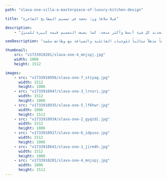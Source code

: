 ```yaml
---
path: "slava-one-villa-a-masterpiece-of-luxury-kitchen-design"

title: "فيلا سلافا ون: تحفة في تصميم المطابخ الفاخرة"

description:
    - "قمنا بتصميم مطبخ فاخر رائع لفيلا في سلافا ون. اختار فريقنا بعناية مواد عالية الجودة وأجهزة حديثة لإنشاء مساحة طهي مثالية. يتميز المطبخ بمساحة كبيرة للتحرك وتخزين كل شيء بأناقة. حرصنا على أن يكون جميلاً وسهل الاستخدام في نفس الوقت. سواء كان الأمر يتعلق بإعداد وجبات عائلية أو استضافة حفلات العشاء، يجعل هذا المطبخ الجديد كل شيء أبسط وأكثر متعة. كما يضيف التصميم قيمة كبيرة للمنزل."

seoDescription: "اكتشف تصميم المطبخ الفاخر في فيلا سلافا ون مع مواد متميزة وأجهزة حديثة وحلول تخزين ذكية. قم بتحويل مساحتك مع مصممينا الخبراء. أنشئ مطبخاً مذهلاً مثالياً للوجبات العائلية والضيافة مع وظائف سلسة."

thumbnail:
    src: "v1733910201/slava-one-4_mnjspj.jpg"
    width: 1006
    height: 1512

images:
    - src: "v1733910956/slava-one-7_stiyag.jpg"
      width: 1512
      height: 1006
    - src: "v1733910947/slava-one-3_lrnsri.jpg"
      width: 1512
      height: 1006
    - src: "v1733910935/slava-one-5_lf6hwr.jpg"
      width: 1006
      height: 1512
    - src: "v1733910934/slava-one-2_gyq1di.jpg"
      width: 1512
      height: 1006
    - src: "v1733910917/slava-one-6_idpuso.jpg"
      width: 1512
      height: 1006
    - src: "v1733910641/slava-one-1_jirm4h.jpg"
      width: 1512
      height: 1006
    - src: "v1733910201/slava-one-4_mnjspj.jpg"
      width: 1006
      height: 1512
---
```


